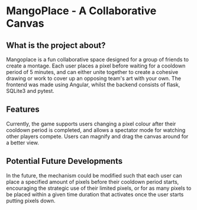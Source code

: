 # MangoPlace - A Collaborative Canvas
## What is the project about?
Mangoplace is a fun collaborative space designed for a group of friends to create a montage. Each user places a pixel before waiting for a cooldown period of 5 minutes, and can either unite together to create a cohesive drawing or work to cover up an opposing team's art with your own. The frontend was made using Angular, whilst the backend consists of flask, SQLite3 and pytest.

## Features
Currently, the game supports users changing a pixel colour after their cooldown period is completed, and allows a spectator mode for watching other players compete. Users can magnify and drag the canvas around for a better view.

## Potential Future Developments
In the future, the mechanism could be modified such that each user can place a specified amount of pixels before their cooldown period starts, encouraging the strategic use of their limited pixels, or for as many pixels to be placed within a given time duration that activates once the user starts putting pixels down.